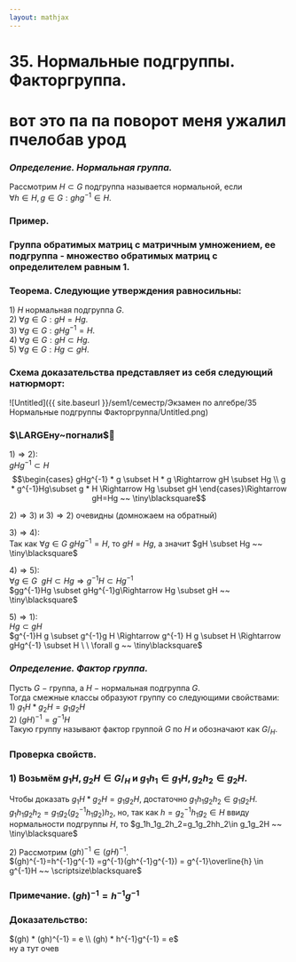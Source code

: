 ```yaml
---  
layout: mathjax  
---  
```

  
# 35. Нормальные подгруппы. Факторгруппа.  
  
# вот это па па поворот меня ужалил пчелобав урод  
  
### *Определение. Нормальная группа.*  
Рассмотрим $H \subset G$ подгруппа называется нормальной, если  
$\forall h \in H, g \in G: ghg^{-1} \in H$.  
  
### **Пример.**  
  
### Группа обратимых матриц с матричным умножением, ее подгруппа - множество обратимых матриц с определителем равным 1.  
  
### Теорема. Следующие утверждения равносильны:  
$1)$ $H$ нормальная подгруппа $G$.  
$2)$ $\forall g \in G: gH = Hg$.  
$3)$ $\forall g \in G: gHg^{-1} = H$.  
$4)$ $\forall g \in G: gH \subset Hg$.  
$5)$ $\forall g \in G:Hg \subset gH$.  
  
### Схема доказательства представляет из себя следующий натюрморт:  
  
![Untitled]({{ site.baseurl }}/sem1/семестр/Экзамен по алгебре/35 Нормальные подгруппы Факторгруппа/Untitled.png)  
  
### $\LARGEну~погнали$👿  
$1) ⇒ 2)$:  
$gHg^{-1} \subset H$  
$$\begin{cases}  
gHg^{-1} * g \subset H * g \Rightarrow gH \subset Hg  
\\  
g * g^{-1}Hg\subset g * H \Rightarrow Hg \subset gH  
\end{cases}\Rightarrow gH=Hg ~~ \tiny\blacksquare$$  
  
$2) ⇒ 3)$ и $3) ⇒ 2)$ очевидны (домножаем на обратный)  
  
$3) ⇒ 4)$:  
Так как $\forall g \in G  \ gHg^{-1} = H$, то $gH = Hg$, а значит $gH \subset Hg ~~ \tiny\blacksquare$  
  
$4) ⇒ 5)$:  
$\forall g \in G  ~~  gH \subset Hg\Rightarrow g^{-1}H \subset Hg^{-1}$  
$gg^{-1}Hg \subset gHg^{-1}g\Rightarrow Hg \subset gH ~~ \tiny\blacksquare$  
  
$5) ⇒ 1)$:  
$Hg \subset gH$  
$g^{-1}H g \subset g^{-1}g H \Rightarrow g^{-1} H g \subset H \Rightarrow gHg^{-1} \subset H \ \  \forall g ~~ \tiny\blacksquare$  
  
### *Определение. Фактор группа.*  
Пусть $G$ $-$ группа, а $H~-$ нормальная подгруппа $G$.  
Тогда смежные классы образуют группу со следующими свойствами:  
$1)~g_1H * g_2H = g_1g_2H$  
$2)~(gH)^{-1}=g^{-1}H$  
Такую группу называют фактор группой $G$ по $H$ и обозначают как $G/_H$.  
  
### Проверка свойств.  
  
### $1)$ Возьмём $g_1H,g_2H\in G/_H$ и $g_1h_1\in g_1H,g_2h_2\in g_2H$.  
Чтобы доказать $g_1H * g_2H=g_1g_2H$, достаточно $g_1h_1g_2h_2\in g_1g_2H$.  
$g_1h_1g_2h_2=g_1g_2(g_2^{-1}h_1g_2)h_2$, но, так как $h=g_2^{-1}h_1g_2\in H$ ввиду нормальности подгруппы $H$, то $g_1h_1g_2h_2=g_1g_2hh_2\in g_1g_2H ~~ \tiny\blacksquare$  
  
$2)$ Рассмотрим $(gh)^{-1}\in(gH)^{-1}$.  
$(gh)^{-1}=h^{-1}g^{-1} =g^{-1}(gh^{-1}g^{-1}) = g^{-1}\overline{h} \in g^{-1}H  ~~ \scriptsize\blacksquare$  
  
### Примечание. $(gh)^{-1}=h^{-1}g^{-1}$  
  
### Доказательство:  
$(gh) * (gh)^{-1} = e \\ (gh) *  h^{-1}g^{-1} = e$  
ну а тут очев  
